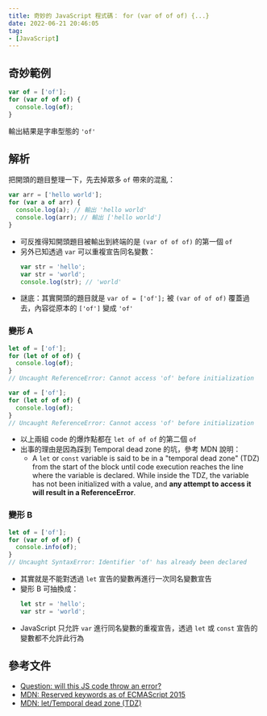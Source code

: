 ```yaml
---
title: 奇妙的 JavaScript 程式碼： for (var of of of) {...}
date: 2022-06-21 20:46:05
tag:
- [JavaScript]
---
```


## 奇妙範例

```js
var of = ['of'];
for (var of of of) {
  console.log(of);
}
```

輸出結果是字串型態的 `'of'`

## 解析

把開頭的題目整理一下，先去掉眾多 `of` 帶來的混亂：

```js
var arr = ['hello world'];
for (var a of arr) {
  console.log(a); // 輸出 'hello world'
  console.log(arr); // 輸出 ['hello world']
}
```

- 可反推得知開頭題目被輸出到終端的是 `(var of of of)` 的第一個 `of`
- 另外已知透過 `var` 可以重複宣告同名變數：
  ```js
  var str = 'hello';
  var str = 'world';
  console.log(str); // 'world'
  ```
- 謎底：其實開頭的題目就是 `var of = ['of'];` 被 `(var of of of)` 覆蓋過去，內容從原本的 `['of']` 變成 `'of'`

### 變形 A

```js
let of = ['of'];
for (let of of of) {
  console.log(of);
}
// Uncaught ReferenceError: Cannot access 'of' before initialization
```

```js
var of = ['of'];
for (let of of of) {
  console.log(of);
}
// Uncaught ReferenceError: Cannot access 'of' before initialization
```

- 以上兩組 code 的爆炸點都在 `let of of of` 的第二個 `of`
- 出事的理由是因為踩到 Temporal dead zone 的坑，參考 MDN 說明：
  - A `let` or `const` variable is said to be in a "temporal dead zone" (TDZ) from the start of the block until code execution reaches the line where the variable is declared. While inside the TDZ, the variable has not been initialized with a value, and **any attempt to access it will result in a ReferenceError**.

### 變形 B

```js
let of = ['of'];
for (var of of of) {
  console.info(of);
}
// Uncaught SyntaxError: Identifier 'of' has already been declared
```

- 其實就是不能對透過 `let` 宣告的變數再進行一次同名變數宣告
- 變形 B 可抽換成：
  ```js
  let str = 'hello';
  var str = 'world';
  ```
- JavaScript 只允許 `var` 進行同名變數的重複宣告，透過 `let` 或 `const` 宣告的變數都不允許此行為

## 參考文件

- [Question: will this JS code throw an error?](https://twitter.com/madzadev/status/1538432593137483783?s=20&t=mr7eOBs-wUlDQAVPUY4y1g)
- [MDN: Reserved keywords as of ECMAScript 2015](https://developer.mozilla.org/en-US/docs/Web/JavaScript/Reference/Lexical_grammar#reserved_keywords_as_of_ecmascript_2015)
- [MDN: let/Temporal dead zone (TDZ)](https://developer.mozilla.org/en-US/docs/Web/JavaScript/Reference/Statements/let#temporal_dead_zone_tdz)
